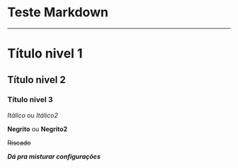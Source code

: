 # Teste Markdown
*** 
# Título nivel 1
## Título nivel 2
### Título nivel 3

*Itálico* ou _Itálico2_ 

**Negrito** ou __Negrito2__ 

~~Riscado~~ 

__*Dá pra misturar configurações*__ 
